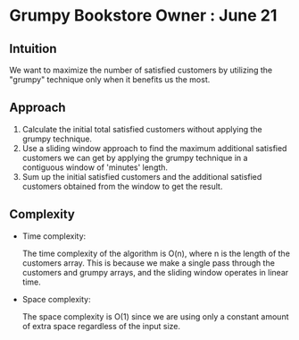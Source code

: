 # Grumpy Bookstore Owner : June 21

## Intuition

We want to maximize the number of satisfied customers by utilizing the "grumpy" technique only when it benefits us the most.

## Approach

1. Calculate the initial total satisfied customers without applying the grumpy technique.
2. Use a sliding window approach to find the maximum additional satisfied customers we can get by applying the grumpy technique in a contiguous window of 'minutes' length.
3. Sum up the initial satisfied customers and the additional satisfied customers obtained from the window to get the result.

## Complexity
- Time complexity:

   The time complexity of the algorithm is O(n), where n is the length of the customers array. This is because we make a single pass through the customers and grumpy arrays, and the sliding window operates in linear time.
   
- Space complexity:

   The space complexity is O(1) since we are using only a constant amount of extra space regardless of the input size.


